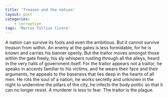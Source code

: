 ```yaml
---
title: 'Treason and the nation'
layout: post
categories:
    - corruption
tags: 'Marcus Tullius Cicero'
---
```


A nation can survive its fools and even the ambitious. But it cannot survive treason from within. An enemy at the gates is less formidable, for he is known and carries his banner openly. But the traitor moves amongst those within the gate freely, his sly whispers rustling through all the alleys, heard in the very halls of government itself. For the traitor appears not a traitor; he speaks in accents familiar to his victims, and he wears their face and their arguments, he appeals to the baseness that lies deep in the hearts of all men. He rots the soul of a nation, he works secretly and unknown in the night to undermine the pillars of the city, he infects the body politic so that it can no longer resist. A murderer is less to fear. The traitor is the plague.